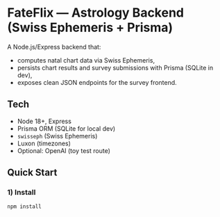 # FateFlix — Astrology Backend (Swiss Ephemeris + Prisma)

A Node.js/Express backend that:
- computes natal chart data via Swiss Ephemeris,
- persists chart results and survey submissions with Prisma (SQLite in dev),
- exposes clean JSON endpoints for the survey frontend.

## Tech
- Node 18+, Express
- Prisma ORM (SQLite for local dev)
- `swisseph` (Swiss Ephemeris)
- Luxon (timezones)
- Optional: OpenAI (toy test route)

## Quick Start

### 1) Install
```bash
npm install
